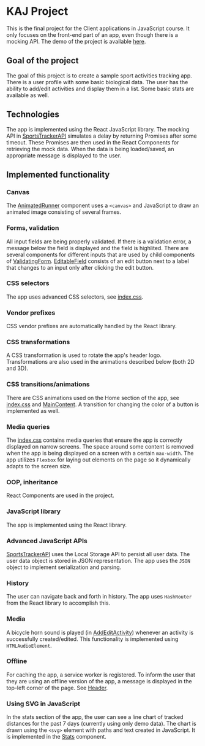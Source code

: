 # KAJ Project
This is the final project for the Client applications in JavaScript course.
It only focuses on the front-end part of an app, even though there is a mocking API.
The demo of the project is available [here](https://tstudioz.github.io/KAJ-Project/).

## Goal of the project
The goal of this project is to create a sample sport activities tracking app.
There is a user profile with some basic biological data.
The user has the ability to add/edit activities and display them in a list. Some basic stats are available as well.

## Technologies
The app is implemented using the React JavaScript library.
The mocking API in [SportsTrackerAPI](src/SportsTrackerAPI.js) simulates a delay by returning Promises after some timeout.
These Promises are then used in the React Components for retrieving the mock data. When the data is being loaded/saved, an appropriate message is displayed to the user.

## Implemented functionality

### Canvas
The [AnimatedRunner](src/AnimatedRunner.js) component uses a  `<canvas>` and JavaScript to draw an animated image consisting of several frames.

### Forms, validation
All input fields are being properly validated. If there is a validation error, a message below the field is displayed and the field is highlited. There are several components for different inputs that are used by child components of [ValidatingForm](src/components/ValidatingForm.js). [EditableField](src/components/EditableField.js) consists of an edit button next to a label that changes to an input only after clicking the edit button.

### CSS selectors
The app uses advanced CSS selectors, see [index.css](src/index.css).

### Vendor prefixes
CSS vendor prefixes are automatically handled by the React library.

### CSS transformations
A CSS transformation is used to rotate the app's header logo. Transformations are also used in the animations described below (both 2D and 3D).

### CSS transitions/animations
There are CSS animations used on the Home section of the app, see [index.css](src/index.css) and [MainContent](src/MainContent.js).
A transition for changing the color of a button is implemented as well.

### Media queries
The [index.css](src/index.css) contains media queries that ensure the app is correctly displayed on narrow screens. The space around some content is removed when the app is being displayed on a screen with a certain `max-width`. The app utilizes `Flexbox` for laying out elements on the page so it dynamically adapts to the screen size.

### OOP, inheritance
React Components are used in the project.

### JavaScript library
The app is implemented using the React library.

### Advanced JavaScript APIs
[SportsTrackerAPI](src/SportsTrackerAPI.js) uses the Local Storage API to persist all user data. The user data object is stored in JSON representation. The app uses the `JSON` object to implement serialization and parsing.

### History
The user can navigate back and forth in history. The app uses `HashRouter` from the React library to accomplish this.

### Media
A bicycle horn sound is played (in [AddEditActivity](src/AddEditActivity.js)) whenever an activity is successfully created/edited. This functionality is implemented using `HTMLAudioElement`.

### Offline
For caching the app, a service worker is registered. To inform the user that they are using an offline version of the app, a message is displayed in the top-left corner of the page. See [Header](src/Header.js).

### Using SVG in JavaScript
In the stats section of the app, the user can see a line chart of tracked distances for the past 7 days (currently using only demo data). The chart is drawn using the `<svg>` element with paths and text created in JavaScript. It is implemented in the [Stats](src/Stats.js) component.
